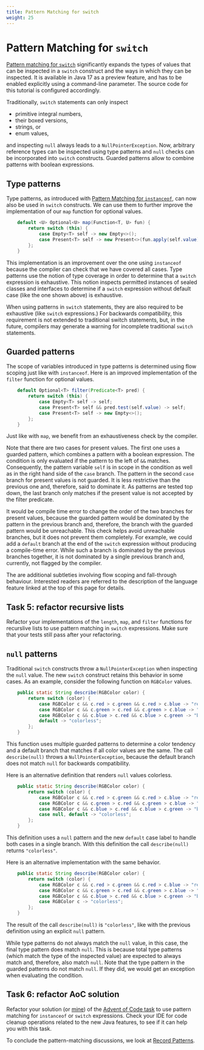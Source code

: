 ```yaml
---
title: Pattern Matching for switch
weight: 25
---
```


# Pattern Matching for `switch`

[Pattern matching for `switch`](https://openjdk.java.net/jeps/406)
significantly expands the types of values
that can be inspected in a `switch` construct
and the ways in which they can be inspected.
It is available in Java 17 as a preview feature,
and has to be enabled explicitly using a command-line parameter.
The source code for this tutorial is configured accordingly.

Traditionally,
`switch` statements can only inspect 
  * primitive integral numbers,
  * their boxed versions,
  * strings, or
  * enum values,

and inspecting `null` always leads to a `NullPointerException`.
Now, arbitrary reference types can be inspected using type patterns
and `null` checks can be incorporated into `switch` constructs.
Guarded patterns allow to combine patterns with boolean expressions.

## Type patterns

Type patterns,
as introduced with [Pattern Matching for `instanceof`](../instanceof),
can now also be used in `switch` constructs.
We can use them to further improve the implementation 
of our `map` function for optional values.

```java
    default <U> Optional<U> map(Function<T, U> fun) {
        return switch (this) {
            case Empty<T> self -> new Empty<>();
            case Present<T> self -> new Present<>(fun.apply(self.value));
        };
    }
```

This implementation is an improvement over the one using `instanceof`
because the compiler can check that we have covered all cases.
Type patterns use the notion of type coverage
in order to determine that a `switch` expression is exhaustive.
This notion inspects permitted instances of sealed classes and interfaces
to determine if a `switch` expression without default case
(like the one shown above)
is exhaustive.

When using patterns in `switch` statements,
they are also required to be exhaustive (like `switch` expressions.)
For backwards compatibility,
this requirement is not extended to traditional switch statements,
but, in the future,
compilers may generate a warning for incomplete traditional `switch` statements.

## Guarded patterns

The scope of variables introduced in type patterns 
is determined using flow scoping just like with `instanceof`.
Here is an improved implementation of the `filter` function for optional values.

```java
    default Optional<T> filter(Predicate<T> pred) {
        return switch (this) {
            case Empty<T> self -> self;
            case Present<T> self && pred.test(self.value) -> self;
            case Present<T> self -> new Empty<>();
        };
    }
```

Just like with `map`, we benefit from an exhaustiveness check by the compiler.

Note that there are two cases for present values.
The first one uses a guarded pattern,
which combines a pattern with a boolean expression.
The condition is only evaluated if the pattern to the left of `&&` matches.
Consequently, the pattern variable `self` is in scope in the condition
as well as in the right hand side of the `case` branch.
The pattern in the second `case` branch for present values is not guarded.
It is less restrictive than the previous one and, therefore, said to dominate it.
As patterns are tested top down, the last branch only matches 
if the present value is not accepted by the filter predicate.

It would be compile time error 
to change the order of the two branches for present values,
because the guarded pattern would be dominated 
by the pattern in the previous branch and, therefore,
the branch with the guarded pattern would be unreachable.
This check helps avoid unreachable branches,
but it does not prevent them completely.
For example, we could add a `default` branch
at the end of the `switch` expression
without producing a compile-time error.
While such a branch is dominated by the previous branches together,
it is not dominated by a single previous branch and, currently,
not flagged by the compiler.

The are additional subtleties involving flow scoping and fall-through behaviour.
Interested readers are referred to the description of the language feature
linked at the top of this page for details.

## Task 5: refactor recursive lists

Refactor your implementations of the `length`, `map`, and `filter` functions
for recurslive lists to use pattern matching in `switch` expressions.
Make sure that your tests still pass after your refactoring.

## `null` patterns

Traditional `switch` constructs throw a `NullPointerException`
when inspecting the `null` value.
The new `switch` construct retains this behavior in some cases.
As an example, consider the following function on `RGBColor` values.

```java
    public static String describe(RGBColor color) {
        return switch (color) {
            case RGBColor c && c.red > c.green && c.red > c.blue -> "reddish";
            case RGBColor c && c.green > c.red && c.green > c.blue -> "greenish";
            case RGBColor c && c.blue > c.red && c.blue > c.green -> "blueish";
            default -> "colorless";
        };
    }
```

This function uses multiple guarded patterns to determine a color tendency
and a default branch that matches if all color values are the same.
The call `describe(null)` throws a `NullPointerException`,
because the default branch does not match `null` for backwards compatibility.

Here is an alternative definition that renders `null` values colorless.

```java
    public static String describe(RGBColor color) {
        return switch (color) {
            case RGBColor c && c.red > c.green && c.red > c.blue -> "reddish";
            case RGBColor c && c.green > c.red && c.green > c.blue -> "greenish";
            case RGBColor c && c.blue > c.red && c.blue > c.green -> "blueish";
            case null, default -> "colorless";
        };
    }
```
This definition uses a `null` pattern and the new `default` case label
to handle both cases in a single branch.
With this definition the call `describe(null)` returns `"colorless"`.

Here is an alternative implementation with the same behavior.

```java
    public static String describe(RGBColor color) {
        return switch (color) {
            case RGBColor c && c.red > c.green && c.red > c.blue -> "reddish";
            case RGBColor c && c.green > c.red && c.green > c.blue -> "greenish";
            case RGBColor c && c.blue > c.red && c.blue > c.green -> "blueish";
            case RGBColor c -> "colorless";
        };
    }
```

The result of the call `describe(null)` is `"colorless"`,
like with the previous definition using an explicit `null` pattern.

While type patterns do not always match the `null` value, in this case,
the final type pattern does match `null`.
This is because total type patterns
(which match the type of the inspected value)
are expected to always match and, therefore, also match `null`.
Note that the type pattern in the guarded patterns do not match `null`.
If they did, we would get an exception when evaluating the condition.

## Task 6: refactor AoC solution

Refactor your solution
(or [mine](https://github.com/sebfisch/java-data-code/blob/solutions/src/main/java/sebfisch/aoc21/day02/Position.java)) 
of the
[Advent of Code task](../records/#task-3-solve-advent-of-code-task)
to use pattern matching for `instanceof` or `switch` expressions.
Check your IDE for code cleanup operations related to the new Java features,
to see if it can help you with this task.

To conclude the pattern-matching discussions,
we look at [Record Patterns](../recordpatterns).
